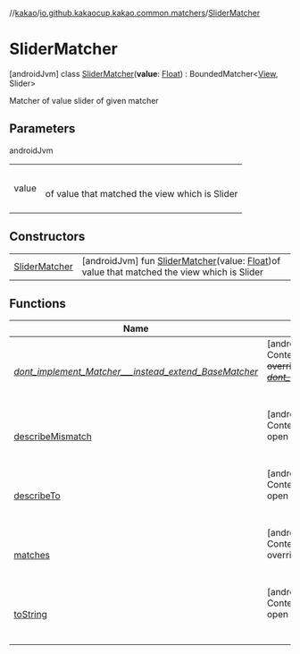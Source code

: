 //[kakao](../../../index.md)/[io.github.kakaocup.kakao.common.matchers](../index.md)/[SliderMatcher](index.md)



# SliderMatcher  
 [androidJvm] class [SliderMatcher](index.md)(**value**: [Float](https://kotlinlang.org/api/latest/jvm/stdlib/kotlin/-float/index.html)) : BoundedMatcher<[View](https://developer.android.com/reference/kotlin/android/view/View.html), Slider> 

Matcher of value slider of given matcher

   


## Parameters  
  
androidJvm  
  
| | |
|---|---|
| <a name="io.github.kakaocup.kakao.common.matchers/SliderMatcher///PointingToDeclaration/"></a>value| <a name="io.github.kakaocup.kakao.common.matchers/SliderMatcher///PointingToDeclaration/"></a><br><br>of value that matched the view which is Slider<br><br>|
  


## Constructors  
  
| | |
|---|---|
| <a name="io.github.kakaocup.kakao.common.matchers/SliderMatcher/SliderMatcher/#kotlin.Float/PointingToDeclaration/"></a>[SliderMatcher](-slider-matcher.md)| <a name="io.github.kakaocup.kakao.common.matchers/SliderMatcher/SliderMatcher/#kotlin.Float/PointingToDeclaration/"></a> [androidJvm] fun [SliderMatcher](-slider-matcher.md)(value: [Float](https://kotlinlang.org/api/latest/jvm/stdlib/kotlin/-float/index.html))of value that matched the view which is Slider   <br>|


## Functions  
  
|  Name |  Summary | 
|---|---|
| <a name="org.hamcrest/BaseMatcher/_dont_implement_Matcher___instead_extend_BaseMatcher_/#/PointingToDeclaration/"></a>[_dont_implement_Matcher___instead_extend_BaseMatcher_](../-view-pager2-adapter-size-matcher/index.md#1188943711%2FFunctions%2F34310170)| <a name="org.hamcrest/BaseMatcher/_dont_implement_Matcher___instead_extend_BaseMatcher_/#/PointingToDeclaration/"></a>[androidJvm]  <br>Content  <br>~~override~~ ~~fun~~ [~~_dont_implement_Matcher___instead_extend_BaseMatcher_~~](../-view-pager2-adapter-size-matcher/index.md#1188943711%2FFunctions%2F34310170)~~(~~~~)~~  <br><br><br>|
| <a name="org.hamcrest/BaseMatcher/describeMismatch/#kotlin.Any#org.hamcrest.Description/PointingToDeclaration/"></a>[describeMismatch](../-view-pager2-adapter-size-matcher/index.md#-1115992721%2FFunctions%2F34310170)| <a name="org.hamcrest/BaseMatcher/describeMismatch/#kotlin.Any#org.hamcrest.Description/PointingToDeclaration/"></a>[androidJvm]  <br>Content  <br>open override fun [describeMismatch](../-view-pager2-adapter-size-matcher/index.md#-1115992721%2FFunctions%2F34310170)(p0: [Any](https://kotlinlang.org/api/latest/jvm/stdlib/kotlin/-any/index.html), p1: Description)  <br><br><br>|
| <a name="io.github.kakaocup.kakao.common.matchers/SliderMatcher/describeTo/#org.hamcrest.Description/PointingToDeclaration/"></a>[describeTo](describe-to.md)| <a name="io.github.kakaocup.kakao.common.matchers/SliderMatcher/describeTo/#org.hamcrest.Description/PointingToDeclaration/"></a>[androidJvm]  <br>Content  <br>open override fun [describeTo](describe-to.md)(description: Description)  <br><br><br>|
| <a name="androidx.test.espresso.matcher/BoundedMatcher/matches/#kotlin.Any/PointingToDeclaration/"></a>[matches](../-view-pager2-adapter-size-matcher/index.md#1400972491%2FFunctions%2F34310170)| <a name="androidx.test.espresso.matcher/BoundedMatcher/matches/#kotlin.Any/PointingToDeclaration/"></a>[androidJvm]  <br>Content  <br>override fun [matches](../-view-pager2-adapter-size-matcher/index.md#1400972491%2FFunctions%2F34310170)(p0: [Any](https://kotlinlang.org/api/latest/jvm/stdlib/kotlin/-any/index.html)): [Boolean](https://kotlinlang.org/api/latest/jvm/stdlib/kotlin/-boolean/index.html)  <br><br><br>|
| <a name="org.hamcrest/BaseMatcher/toString/#/PointingToDeclaration/"></a>[toString](../-view-pager2-adapter-size-matcher/index.md#-908184799%2FFunctions%2F34310170)| <a name="org.hamcrest/BaseMatcher/toString/#/PointingToDeclaration/"></a>[androidJvm]  <br>Content  <br>open override fun [toString](../-view-pager2-adapter-size-matcher/index.md#-908184799%2FFunctions%2F34310170)(): [String](https://kotlinlang.org/api/latest/jvm/stdlib/kotlin/-string/index.html)  <br><br><br>|

